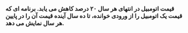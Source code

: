 ### قیمت اتومبیل در انتهای هر سال ۲۰ درصد کاهش می یابد. برنامه ای که قیمت یک اتومبیل را از ورودی خوانده، تا ده سال آینده قیمت آن را در پایین هر سال نمایش می دهد.